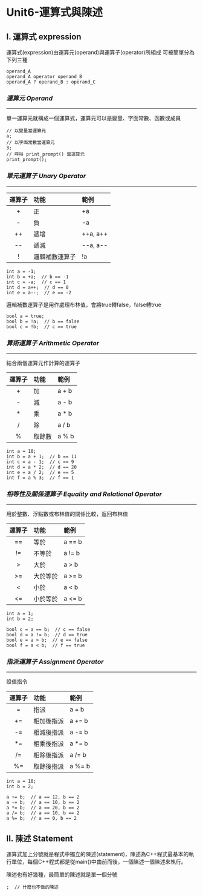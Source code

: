 # Unit6-運算式與陳述

## I. 運算式 expression

運算式(expression)由運算元(operand)與運算子(operator)所組成
可被簡單分為下列三種

    operand_A
    operand_A operator operand_B
    operand_A ? operand_B : operand_C

### *運算元 Operand*
----
單一運算元就構成一個運算式，運算元可以是變量、字面常數、函數或成員  

    // 以變量當運算元
    a;
    // 以字面常數當運算元
    3;
    // 呼叫 print_prompt() 當運算元
    print_prompt();

### *單元運算子 Unary Operator*
----
| 運算子 | 功能 | 範例 |
| :-: | :- | :- |
| + | 正 | +a |
| - | 負 | -a |
| ++ | 遞增 | ++a, a++ |
| -- | 遞減 | --a, a-- |
| ! | 邏輯補數運算子 | !a |


    int a = -1;
    int b = +a;  // b == -1
    int c = -a;  // c == 1
    int d = a++;  // d == 0
    int e = a--;  // e == -2

邏輯補數運算子是用作處理布林值，會將true轉false，false轉true

    bool a = true;
    bool b = !a;  // b == false
    bool c = !b;  // c == true

### *算術運算子 Arithmetic Operator*
----
結合兩個運算元作計算的運算子  

| 運算子 | 功能 | 範例 |
| :-: | :- | :- |
| + | 加 | a + b |
| - | 減 | a - b |
| * | 乘 | a * b |
| / | 除 | a / b |
| % | 取餘數 | a % b |

    int a = 10;
    int b = a + 1;  // b == 11
    int c = a - 1;  // c == 9
    int d = a * 2;  // d == 20
    int e = a / 2;  // e == 5
    int f = a % 3;  // f == 1

### *相等性及關係運算子 Equality and Relational Operator*
----
用於整數、浮點數或布林值的關係比較，返回布林值

| 運算子 | 功能 | 範例 |
| :-: | :- | :- |
| == | 等於 | a == b |
| != | 不等於 | a != b |
| > | 大於 | a > b |
| >= | 大於等於 | a >= b |
| < | 小於 | a < b |
| <= | 小於等於 | a <= b |

    int a = 1;
    int b = 2;

    bool c = a == b;  // c == false
    bool d = a != b;  // d == true
    bool e = a > b;  // e == false
    bool f = a < b;  // f == true

### *指派運算子 Assignment Operator*
----
設值指令

| 運算子 | 功能 | 範例 |
| :-: | :- | :- |
| = | 指派 | a = b |
| += | 相加後指派 | a += b |
| -= | 相減後指派 | a -= b |
| *= | 相乘後指派 | a *= b |
| /= | 相除後指派 | a /= b |
| %= | 取餘後指派 | a %= b |

    int a = 10;
    int b = 2;

    a += b;  // a == 12, b == 2
    a -= b;  // a == 10, b == 2
    a *= b;  // a == 20, b == 2
    a /= b;  // a == 10, b == 2
    a %= b;  // a == 0, b == 2


## II. 陳述 Statement

運算式加上分號就是程式中獨立的陳述(statement)，陳述為C++程式最基本的執行單位，每個C++程式都是從main()中由前而後，一個陳述一個陳述來執行。

陳述也有好幾種，最簡單的陳述就是單一個分號

    ;  // 什麼也不做的陳述